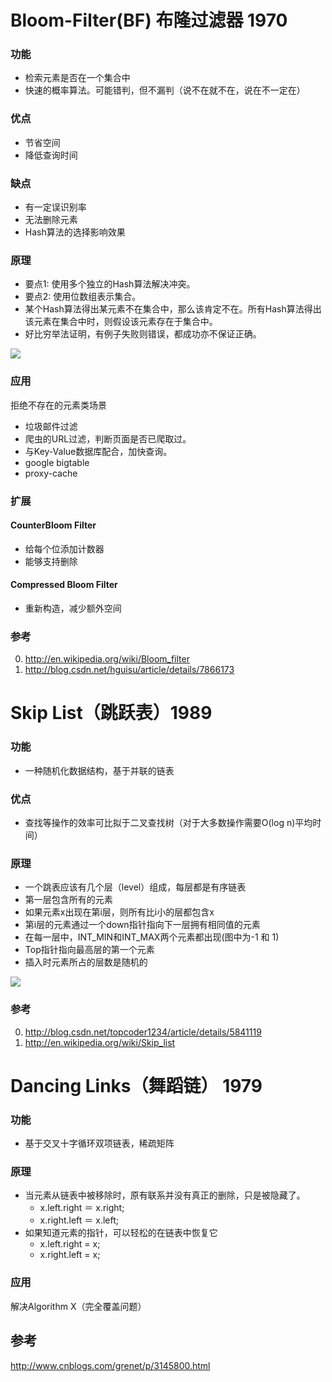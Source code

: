 # Bloom-Filter(BF) 布隆过滤器 1970

### 功能
- 检索元素是否在一个集合中
- 快速的概率算法。可能错判，但不漏判（说不在就不在，说在不一定在）

### 优点
- 节省空间
- 降低查询时间

### 缺点
- 有一定误识别率
- 无法删除元素
- Hash算法的选择影响效果

### 原理
- 要点1: 使用多个独立的Hash算法解决冲突。
- 要点2: 使用位数组表示集合。
- 某个Hash算法得出某元素不在集合中，那么该肯定不在。所有Hash算法得出该元素在集合中时，则假设该元素存在于集合中。
- 好比穷举法证明，有例子失败则错误，都成功亦不保证正确。

![](http://my.csdn.net/uploads/201208/12/1344737660_5943.jpg)
### 应用
拒绝不存在的元素类场景
- 垃圾邮件过滤
- 爬虫的URL过滤，判断页面是否已爬取过。
- 与Key-Value数据库配合，加快查询。
- google bigtable
- proxy-cache

### 扩展
#### CounterBloom Filter
- 给每个位添加计数器
- 能够支持删除

#### Compressed Bloom Filter
- 重新构造，减少额外空间

### 参考
0. http://en.wikipedia.org/wiki/Bloom_filter
0. http://blog.csdn.net/hguisu/article/details/7866173



# Skip List（跳跃表）1989

### 功能
- 一种随机化数据结构，基于并联的链表

### 优点
- 查找等操作的效率可比拟于二叉查找树（对于大多数操作需要O(log n)平均时间）

### 原理
- 一个跳表应该有几个层（level）组成，每层都是有序链表
- 第一层包含所有的元素
- 如果元素x出现在第i层，则所有比i小的层都包含x
- 第i层的元素通过一个down指针指向下一层拥有相同值的元素
- 在每一层中，INT_MIN和INT_MAX两个元素都出现(图中为-1 和 1)
- Top指针指向最高层的第一个元素
- 插入时元素所占的层数是随机的 

![](http://www.spongeliu.com/wp-content/uploads/2010/09/2.png)

### 参考
0. http://blog.csdn.net/topcoder1234/article/details/5841119
0. http://en.wikipedia.org/wiki/Skip_list


# Dancing Links（舞蹈链） 1979
### 功能
- 基于交叉十字循环双项链表，稀疏矩阵

### 原理
- 当元素从链表中被移除时，原有联系并没有真正的删除，只是被隐藏了。
	- x.left.right ＝ x.right;
	- x.right.left ＝ x.left;
- 如果知道元素的指针，可以轻松的在链表中恢复它
	- x.left.right = x;
	- x.right.left = x;

### 应用
解决Algorithm X（完全覆盖问题）

## 参考
http://www.cnblogs.com/grenet/p/3145800.html














